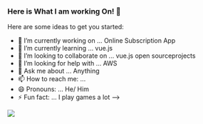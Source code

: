 ### Here is What I am working On! 👋

Here are some ideas to get you started:

- 🔭 I’m currently working on ... Online Subscription App
- 🌱 I’m currently learning ... vue.js
- 👯 I’m looking to collaborate on ... vue.js open sourceprojects
- 🤔 I’m looking for help with ... AWS
- 💬 Ask me about ... Anything
- 📫 How to reach me: ... 
- 😄 Pronouns: ... He/ Him
- ⚡ Fun fact: ... I play games a lot
-->
<img align="center" src="https://github-readme-stats.vercel.app/api/<CARD_TYPE>/?username=<USERNAME>&theme=<THEME_NAME>" />

